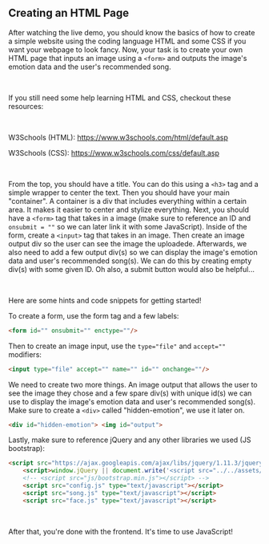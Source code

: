 ## Creating an HTML Page

After watching the live demo, you should know the basics of how to create a simple website using the coding language HTML and some CSS if you want your webpage to look fancy. Now, your task is to create your own HTML page that inputs an image using a `<form>` and outputs the image's emotion data and the user's recommended song.

<br />

If you still need some help learning HTML and CSS, checkout these resources:

<br />

W3Schools (HTML): https://www.w3schools.com/html/default.asp

W3Schools (CSS): https://www.w3schools.com/css/default.asp

<br />

From the top, you should have a title. You can do this using a `<h3>` tag and a simple wrapper to center the text. Then you should have your main "container". A container is a div that includes everything within a certain area. It makes it easier to center and stylize everything. Next, you should have a `<form>` tag that takes in a image (make sure to reference an ID and `onsubmit = ""` so we can later link it with some JavaScript). Inside of the form, create a `<input>` tag that takes in an image. Then create an image output div so the user can see the image the uploadede. Afterwards, we also need to add a few output div(s) so we can display the image's emotion data and user's recommended song(s). We can do this by creating empty div(s) with some given ID. Oh also, a submit button would also be helpful...

<br />

Here are some hints and code snippets for getting started!

To create a form, use the form tag and a few labels:

```html
<form id="" onsubmit="" enctype=""/>
```

Then to create an image input, use the `type="file"` and `accept=""` modifiers:

```html
<input type="file" accept="" name="" id="" onchange=""/>
```

We need to create two more things. An image output that allows the user to see the image they chose and a few spare div(s) with unique id(s) we can use to display the image's emotion data and user's recommended song(s). Make sure to create a `<div>` called "hidden-emotion", we use it later on.

```html
<div id="hidden-emotion"> <img id="output">
```

Lastly, make sure to reference jQuery and any other libraries we used (JS bootstrap):

```html
<script src="https://ajax.googleapis.com/ajax/libs/jquery/1.11.3/jquery.min.js"></script>
    <script>window.jQuery || document.write('<script src="../../assets/js/vendor/jquery.min.js"><\/script>')</script>
    <!-- <script src="js/bootstrap.min.js"></script> -->
    <script src="config.js" type="text/javascript"></script>
    <script src="song.js" type="text/javascript"></script>
    <script src="face.js" type="text/javascript"></script>
```

<br />

After that, you're done with the frontend. It's time to use JavaScript!

